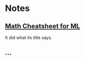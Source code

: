 
# Notes

## [**Math Cheatsheet for ML**](/notes/math-cheatsheet-for-ml)
It did what its title says.

## **...**
